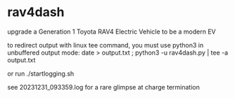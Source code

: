 # rav4dash
upgrade a Generation 1 Toyota RAV4 Electric Vehicle to be a modern EV

to redirect output with linux tee command, you must use python3 in unbuffered output mode:
date > output.txt ; python3 -u rav4dash.py | tee -a output.txt

or run 
./startlogging.sh

see 20231231_093359.log for a rare glimpse at charge termination
